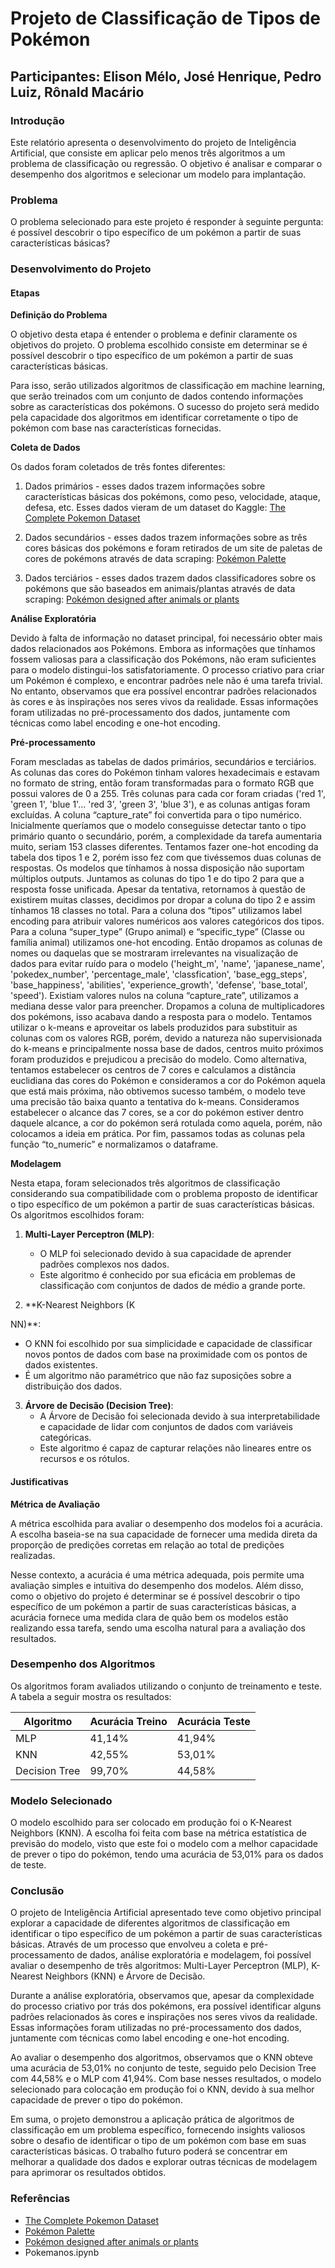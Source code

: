 # Projeto de Classificação de Tipos de Pokémon

## Participantes: Elison Mélo, José Henrique, Pedro Luiz, Rônald Macário

### Introdução

Este relatório apresenta o desenvolvimento do projeto de Inteligência Artificial, que consiste em aplicar pelo menos três algoritmos a um problema de classificação ou regressão. O objetivo é analisar e comparar o desempenho dos algoritmos e selecionar um modelo para implantação.

### Problema

O problema selecionado para este projeto é responder à seguinte pergunta: é possível descobrir o tipo específico de um pokémon a partir de suas características básicas?

### Desenvolvimento do Projeto

#### Etapas

**Definição do Problema**

O objetivo desta etapa é entender o problema e definir claramente os objetivos do projeto. O problema escolhido consiste em determinar se é possível descobrir o tipo específico de um pokémon a partir de suas características básicas.

Para isso, serão utilizados algoritmos de classificação em machine learning, que serão treinados com um conjunto de dados contendo informações sobre as características dos pokémons. O sucesso do projeto será medido pela capacidade dos algoritmos em identificar corretamente o tipo de pokémon com base nas características fornecidas.

**Coleta de Dados**

Os dados foram coletados de três fontes diferentes:

1. Dados primários - esses dados trazem informações sobre características básicas dos pokémons, como peso, velocidade, ataque, defesa, etc. Esses dados vieram de um dataset do Kaggle: [The Complete Pokemon Dataset](https://www.kaggle.com/datasets/rounakbanik/pokemon)

2. Dados secundários - esses dados trazem informações sobre as três cores básicas dos pokémons e foram retirados de um site de paletas de cores de pokémons através de data scraping: [Pokémon Palette](https://pokemonpalette.com/)

3. Dados terciários - esses dados trazem dados classificadores sobre os pokémons que são baseados em animais/plantas através de data scraping: [Pokémon designed after animals or plants](https://bulbapedia.bulbagarden.net/wiki/User:Reshi643/Pok%C3%A9mon_designed_after_animals_or_plants)

**Análise Exploratória**

Devido à falta de informação no dataset principal, foi necessário obter mais dados relacionados aos Pokémons. Embora as informações que tínhamos fossem valiosas para a classificação dos Pokémons, não eram suficientes para o modelo distingui-los satisfatoriamente. O processo criativo para criar um Pokémon é complexo, e encontrar padrões nele não é uma tarefa trivial. No entanto, observamos que era possível encontrar padrões relacionados às cores e às inspirações nos seres vivos da realidade. Essas informações foram utilizadas no pré-processamento dos dados, juntamente com técnicas como label encoding e one-hot encoding.

**Pré-processamento**

Foram mescladas as tabelas de dados primários, secundários e terciários. As colunas das cores do Pokémon tinham valores hexadecimais e estavam no formato de string, então foram transformadas para o formato RGB que possui valores de 0 a 255. Três colunas para cada cor foram criadas ('red 1', 'green 1', 'blue 1'... 'red 3', 'green 3', 'blue 3'), e as colunas antigas foram excluídas. A coluna “capture_rate” foi convertida para o tipo numérico. Inicialmente queríamos que o modelo conseguisse detectar tanto o tipo primário quanto o secundário, porém, a complexidade da tarefa aumentaria muito, seriam 153 classes diferentes. Tentamos fazer one-hot encoding da tabela dos tipos 1 e 2, porém isso fez com que tivéssemos duas colunas de respostas. Os modelos que tínhamos à nossa disposição não suportam múltiplos outputs. Juntamos as colunas do tipo 1 e do tipo 2 para que a resposta fosse unificada. Apesar da tentativa, retornamos à questão de existirem muitas classes, decidimos por dropar a coluna do tipo 2 e assim tínhamos 18 classes no total. Para a coluna dos “tipos” utilizamos label encoding para atribuir valores numéricos aos valores categóricos dos tipos. Para a coluna “super_type” (Grupo animal) e “specific_type” (Classe ou família animal) utilizamos one-hot encoding. Então dropamos as colunas de nomes ou daquelas que se mostraram irrelevantes na visualização de dados para evitar ruído para o modelo ('height_m', 'name', 'japanese_name', 'pokedex_number', 'percentage_male', 'classfication', 'base_egg_steps', 'base_happiness', 'abilities', 'experience_growth', 'defense', 'base_total', 'speed'). Existiam valores nulos na coluna “capture_rate”, utilizamos a mediana desse valor para preencher. Dropamos a coluna de multiplicadores dos pokémons, isso acabava dando a resposta para o modelo. Tentamos utilizar o k-means e aproveitar os labels produzidos para substituir as colunas com os valores RGB, porém, devido a natureza não supervisionada do k-means e principalmente nossa base de dados, centros muito próximos foram produzidos e prejudicou a precisão do modelo. Como alternativa, tentamos estabelecer os centros de 7 cores e calculamos a distância euclidiana das cores do Pokémon e consideramos a cor do Pokémon aquela que está mais próxima, não obtivemos sucesso também, o modelo teve uma precisão tão baixa quanto a tentativa do k-means. Consideramos estabelecer o alcance das 7 cores, se a cor do pokémon estiver dentro daquele alcance, a cor do pokémon será rotulada como aquela, porém, não colocamos a ideia em prática. Por fim, passamos todas as colunas pela função “to_numeric” e normalizamos o dataframe.

**Modelagem**

Nesta etapa, foram selecionados três algoritmos de classificação considerando sua compatibilidade com o problema proposto de identificar o tipo específico de um pokémon a partir de suas características básicas. Os algoritmos escolhidos foram:

1. **Multi-Layer Perceptron (MLP)**:
   - O MLP foi selecionado devido à sua capacidade de aprender padrões complexos nos dados.
   - Este algoritmo é conhecido por sua eficácia em problemas de classificação com conjuntos de dados de médio a grande porte.

2. **K-Nearest Neighbors (K

NN)**:
   - O KNN foi escolhido por sua simplicidade e capacidade de classificar novos pontos de dados com base na proximidade com os pontos de dados existentes.
   - É um algoritmo não paramétrico que não faz suposições sobre a distribuição dos dados.

3. **Árvore de Decisão (Decision Tree)**:
   - A Árvore de Decisão foi selecionada devido à sua interpretabilidade e capacidade de lidar com conjuntos de dados com variáveis categóricas.
   - Este algoritmo é capaz de capturar relações não lineares entre os recursos e os rótulos.

#### Justificativas

**Métrica de Avaliação**

A métrica escolhida para avaliar o desempenho dos modelos foi a acurácia. A escolha baseia-se na sua capacidade de fornecer uma medida direta da proporção de predições corretas em relação ao total de predições realizadas.

Nesse contexto, a acurácia é uma métrica adequada, pois permite uma avaliação simples e intuitiva do desempenho dos modelos. Além disso, como o objetivo do projeto é determinar se é possível descobrir o tipo específico de um pokémon a partir de suas características básicas, a acurácia fornece uma medida clara de quão bem os modelos estão realizando essa tarefa, sendo uma escolha natural para a avaliação dos resultados.

### Desempenho dos Algoritmos

Os algoritmos foram avaliados utilizando o conjunto de treinamento e teste. A tabela a seguir mostra os resultados:

| Algoritmo      | Acurácia Treino | Acurácia Teste |
|----------------|-----------------|----------------|
| MLP            | 41,14%          | 41,94%         |
| KNN            | 42,55%          | 53,01%         |
| Decision Tree  | 99,70%          | 44,58%         |

### Modelo Selecionado

O modelo escolhido para ser colocado em produção foi o K-Nearest Neighbors (KNN). A escolha foi feita com base na métrica estatística de previsão do modelo, visto que este foi o modelo com a melhor capacidade de prever o tipo do pokémon, tendo uma acurácia de 53,01% para os dados de teste.

### Conclusão

O projeto de Inteligência Artificial apresentado teve como objetivo principal explorar a capacidade de diferentes algoritmos de classificação em identificar o tipo específico de um pokémon a partir de suas características básicas. Através de um processo que envolveu a coleta e pré-processamento de dados, análise exploratória e modelagem, foi possível avaliar o desempenho de três algoritmos: Multi-Layer Perceptron (MLP), K-Nearest Neighbors (KNN) e Árvore de Decisão.

Durante a análise exploratória, observamos que, apesar da complexidade do processo criativo por trás dos pokémons, era possível identificar alguns padrões relacionados às cores e inspirações nos seres vivos da realidade. Essas informações foram utilizadas no pré-processamento dos dados, juntamente com técnicas como label encoding e one-hot encoding.

Ao avaliar o desempenho dos algoritmos, observamos que o KNN obteve uma acurácia de 53,01% no conjunto de teste, seguido pelo Decision Tree com 44,58% e o MLP com 41,94%. Com base nesses resultados, o modelo selecionado para colocação em produção foi o KNN, devido à sua melhor capacidade de prever o tipo do pokémon.

Em suma, o projeto demonstrou a aplicação prática de algoritmos de classificação em um problema específico, fornecendo insights valiosos sobre o desafio de identificar o tipo de um pokémon com base em suas características básicas. O trabalho futuro poderá se concentrar em melhorar a qualidade dos dados e explorar outras técnicas de modelagem para aprimorar os resultados obtidos.

### Referências

- [The Complete Pokemon Dataset](https://www.kaggle.com/datasets/rounakbanik/pokemon)
- [Pokémon Palette](https://pokemonpalette.com/)
- [Pokémon designed after animals or plants](https://bulbapedia.bulbagarden.net/wiki/User:Reshi643/Pok%C3%A9mon_designed_after_animals_or_plants)
- Pokemanos.ipynb
